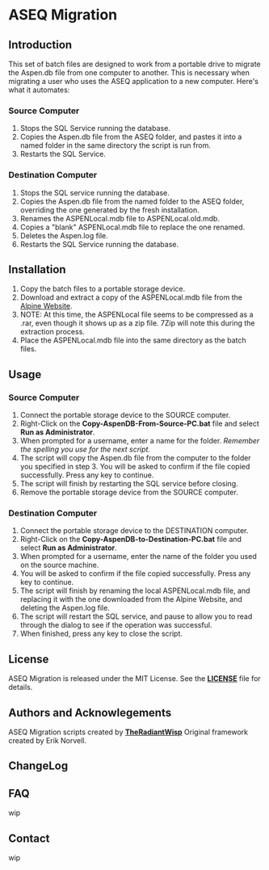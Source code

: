 # ASEQ Migration
## Introduction
This set of batch files are designed to work from a portable drive to migrate the Aspen.db file from one computer to another. This is necessary when migrating a user who uses the ASEQ application to a new computer. Here's what it automates:

### Source Computer
1. Stops the SQL Service running the database.
2. Copies the Aspen.db file from the ASEQ folder, and pastes it into a named folder in the same directory the script is run from.
3. Restarts the SQL Service.
   
### Destination Computer
1. Stops the SQL service running the database.
2. Copies the Aspen.db file from the named folder to the ASEQ folder, overriding the one generated by the fresh installation.
3. Renames the ASPENLocal.mdb file to ASPENLocal.old.mdb.
4. Copies a "blank" ASPENLocal.mdb file to replace the one renamed.
5. Deletes the Aspen.log file.
6. Restarts the SQL Service running the database. 

## Installation
1. Copy the batch files to a portable storage device.
2. Download and extract a copy of the ASPENLocal.mdb file from the [Alpine Website](http://www.alpinetg.com/download/ASPENLocal.zip). 
3. NOTE: At this time, the ASPENLocal file seems to be compressed as a .rar, even though it shows up as a zip file. 7Zip will note this during the extraction process.  
4. Place the ASPENLocal.mdb file into the same directory as the batch files.

## Usage
### Source Computer
1. Connect the portable storage device to the SOURCE computer.
2. Right-Click on the **Copy-AspenDB-From-Source-PC.bat** file and select **Run as Administrator**.
3. When prompted for a username, enter a name for the folder. *Remember the spelling you use for the next script.*
4. The script will copy the Aspen.db file from the computer to the folder you specified in step 3. You will be asked to confirm if the file copied successfully. Press any key to continue.
5. The script will finish by restarting the SQL service before closing.
6. Remove the portable storage device from the SOURCE computer.

### Destination Computer
1. Connect the portable storage device to the DESTINATION computer.
2. Right-Click on the **Copy-AspenDB-to-Destination-PC.bat** file and select **Run as Administrator**.
3. When prompted for a username, enter the name of the folder you used on the source machine.
4. You will be asked to confirm if the file copied successfully. Press any key to continue.
5. The script will finish by renaming the local ASPENLocal.mdb file, and replacing it with the one downloaded from the Alpine Website, and deleting the Aspen.log file.
6. The script will restart the SQL service, and pause to allow you to read through the dialog to see if the operation was successful.
7. When finished, press any key to close the script.

## License
ASEQ Migration is released under the MIT License. See the **[LICENSE](link)** file for details.

## Authors and Acknowlegements
ASEQ Migration scripts created by **[TheRadiantWisp](https://github.com/theradiantwisp)**
Original framework created by Erik Norvell.

## ChangeLog

## FAQ
wip 
## Contact
wip

